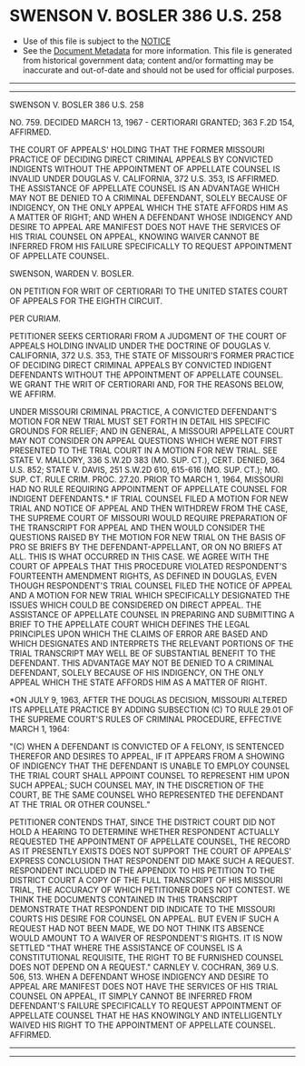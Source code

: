 ---
---

# SWENSON V. BOSLER 386 U.S. 258

* Use of this file is subject to the [NOTICE](https://github.com/publicdocs/notice/blob/master/NOTICE)
* See the [Document Metadata](../../../) for more information.
  This file is generated from historical government data; content and/or formatting may be inaccurate and out-of-date and should not be used for official purposes.

----------
----------

SWENSON V. BOSLER 386 U.S. 258

NO. 759.  DECIDED MARCH 13, 1967 - CERTIORARI GRANTED; 363 F.2D 154, AFFIRMED.

THE COURT OF APPEALS' HOLDING THAT THE FORMER MISSOURI PRACTICE OF DECIDING DIRECT CRIMINAL APPEALS BY CONVICTED INDIGENTS WITHOUT THE APPOINTMENT OF APPELLATE COUNSEL IS INVALID UNDER DOUGLAS V. CALIFORNIA, 372 U.S. 353, IS AFFIRMED.  THE ASSISTANCE OF APPELLATE COUNSEL IS AN ADVANTAGE WHICH MAY NOT BE DENIED TO A CRIMINAL DEFENDANT, SOLELY BECAUSE OF INDIGENCY, ON THE ONLY APPEAL WHICH THE STATE AFFORDS HIM AS A MATTER OF RIGHT; AND WHEN A DEFENDANT WHOSE INDIGENCY AND DESIRE TO APPEAL ARE MANIFEST DOES NOT HAVE THE SERVICES OF HIS TRIAL COUNSEL ON APPEAL, KNOWING WAIVER CANNOT BE INFERRED FROM HIS FAILURE SPECIFICALLY TO REQUEST APPOINTMENT OF APPELLATE COUNSEL.

SWENSON, WARDEN V. BOSLER.

ON PETITION FOR WRIT OF CERTIORARI TO THE UNITED STATES COURT OF APPEALS FOR THE EIGHTH CIRCUIT.

PER CURIAM.

PETITIONER SEEKS CERTIORARI FROM A JUDGMENT OF THE COURT OF APPEALS HOLDING INVALID UNDER THE DOCTRINE OF DOUGLAS V. CALIFORNIA, 372 U.S. 353, THE STATE OF MISSOURI'S FORMER PRACTICE OF DECIDING DIRECT CRIMINAL APPEALS BY CONVICTED INDIGENT DEFENDANTS WITHOUT THE APPOINTMENT OF APPELLATE COUNSEL.  WE GRANT THE WRIT OF CERTIORARI AND, FOR THE REASONS BELOW, WE AFFIRM.

UNDER MISSOURI CRIMINAL PRACTICE, A CONVICTED DEFENDANT'S MOTION FOR NEW TRIAL MUST SET FORTH IN DETAIL HIS SPECIFIC GROUNDS FOR RELIEF; AND IN GENERAL, A MISSOURI APPELLATE COURT MAY NOT CONSIDER ON APPEAL QUESTIONS WHICH WERE NOT FIRST PRESENTED TO THE TRIAL COURT IN A MOTION FOR NEW TRIAL.  SEE STATE V. MALLORY, 336 S.W.2D 383 (MO. SUP. CT.), CERT. DENIED, 364 U.S. 852; STATE V. DAVIS, 251 S.W.2D 610, 615-616 (MO. SUP. CT.); MO. SUP. CT. RULE CRIM.  PROC. 27.20.  PRIOR TO MARCH 1, 1964, MISSOURI HAD NO RULE REQUIRING APPOINTMENT OF APPELLATE COUNSEL FOR INDIGENT DEFENDANTS.\*  IF TRIAL COUNSEL FILED A MOTION FOR NEW TRIAL AND NOTICE OF APPEAL AND THEN WITHDREW FROM THE CASE, THE SUPREME COURT OF MISSOURI WOULD REQUIRE PREPARATION OF THE TRANSCRIPT FOR APPEAL AND THEN WOULD CONSIDER THE QUESTIONS RAISED BY THE MOTION FOR NEW TRIAL ON THE BASIS OF PRO SE BRIEFS BY THE DEFENDANT-APPELLANT, OR ON NO BRIEFS AT ALL.  THIS IS WHAT OCCURRED IN THIS CASE.  WE AGREE WITH THE COURT OF APPEALS THAT THIS PROCEDURE VIOLATED RESPONDENT'S FOURTEENTH AMENDMENT RIGHTS, AS DEFINED IN DOUGLAS, EVEN THOUGH RESPONDENT'S TRIAL COUNSEL FILED THE NOTICE OF APPEAL AND A MOTION FOR NEW TRIAL WHICH SPECIFICALLY DESIGNATED THE ISSUES WHICH COULD BE CONSIDERED ON DIRECT APPEAL.  THE ASSISTANCE OF APPELLATE COUNSEL IN PREPARING AND SUBMITTING A BRIEF TO THE APPELLATE COURT WHICH DEFINES THE LEGAL PRINCIPLES UPON WHICH THE CLAIMS OF ERROR ARE BASED AND WHICH DESIGNATES AND INTERPRETS THE RELEVANT PORTIONS OF THE TRIAL TRANSCRIPT MAY WELL BE OF SUBSTANTIAL BENEFIT TO THE DEFENDANT.  THIS ADVANTAGE MAY NOT BE DENIED TO A CRIMINAL DEFENDANT, SOLELY BECAUSE OF HIS INDIGENCY, ON THE ONLY APPEAL WHICH THE STATE AFFORDS HIM AS A MATTER OF RIGHT.

\*ON JULY 9, 1963, AFTER THE DOUGLAS DECISION, MISSOURI ALTERED ITS APPELLATE PRACTICE BY ADDING SUBSECTION (C) TO RULE 29.01 OF THE SUPREME COURT'S RULES OF CRIMINAL PROCEDURE, EFFECTIVE MARCH 1, 1964:

"(C)  WHEN A DEFENDANT IS CONVICTED OF A FELONY, IS SENTENCED THEREFOR AND DESIRES TO APPEAL, IF IT APPEARS FROM A SHOWING OF INDIGENCY THAT THE DEFENDANT IS UNABLE TO EMPLOY COUNSEL THE TRIAL COURT SHALL APPOINT COUNSEL TO REPRESENT HIM UPON SUCH APPEAL; SUCH COUNSEL MAY, IN THE DISCRETION OF THE COURT, BE THE SAME COUNSEL WHO REPRESENTED THE DEFENDANT AT THE TRIAL OR OTHER COUNSEL."

PETITIONER CONTENDS THAT, SINCE THE DISTRICT COURT DID NOT HOLD A HEARING TO DETERMINE WHETHER RESPONDENT ACTUALLY REQUESTED THE APPOINTMENT OF APPELLATE COUNSEL, THE RECORD AS IT PRESENTLY EXISTS DOES NOT SUPPORT THE COURT OF APPEALS' EXPRESS CONCLUSION THAT RESPONDENT DID MAKE SUCH A REQUEST.  RESPONDENT INCLUDED IN THE APPENDIX TO HIS PETITION TO THE DISTRICT COURT A COPY OF THE FULL TRANSCRIPT OF HIS MISSOURI TRIAL, THE ACCURACY OF WHICH PETITIONER DOES NOT CONTEST.  WE THINK THE DOCUMENTS CONTAINED IN THIS TRANSCRIPT DEMONSTRATE THAT RESPONDENT DID INDICATE TO THE MISSOURI COURTS HIS DESIRE FOR COUNSEL ON APPEAL.  BUT EVEN IF SUCH A REQUEST HAD NOT BEEN MADE, WE DO NOT THINK ITS ABSENCE WOULD AMOUNT TO A WAIVER OF RESPONDENT'S RIGHTS.  IT IS NOW SETTLED "THAT WHERE THE ASSISTANCE OF COUNSEL IS A CONSTITUTIONAL REQUISITE, THE RIGHT TO BE FURNISHED COUNSEL DOES NOT DEPEND ON A REQUEST."  CARNLEY V. COCHRAN, 369 U.S. 506, 513.  WHEN A DEFENDANT WHOSE INDIGENCY AND DESIRE TO APPEAL ARE MANIFEST DOES NOT HAVE THE SERVICES OF HIS TRIAL COUNSEL ON APPEAL, IT SIMPLY CANNOT BE INFERRED FROM DEFENDANT'S FAILURE SPECIFICALLY TO REQUEST APPOINTMENT OF APPELLATE COUNSEL THAT HE HAS KNOWINGLY AND INTELLIGENTLY WAIVED HIS RIGHT TO THE APPOINTMENT OF APPELLATE COUNSEL.  AFFIRMED.


----------
----------

